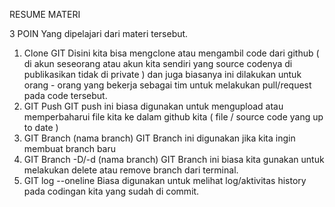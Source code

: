 RESUME MATERI

3 POIN Yang dipelajari dari materi tersebut.
1. Clone GIT
Disini kita bisa mengclone atau mengambil code dari github ( di akun seseorang atau akun kita sendiri yang source codenya di publikasikan tidak di private ) dan juga biasanya ini dilakukan untuk orang - orang yang bekerja sebagai tim untuk melakukan pull/request pada code tersebut.
2. GIT Push
GIT push ini biasa digunakan untuk mengupload atau memperbaharui file kita ke dalam github kita ( file / source code yang up to date )
3. GIT Branch (nama branch)
GIT Branch ini digunakan jika kita ingin membuat branch baru
4. GIT Branch -D/-d (nama branch)
GIT Branch ini biasa kita gunakan untuk melakukan delete atau remove branch dari terminal.
5. GIT log --oneline
Biasa digunakan untuk melihat log/aktivitas history pada codingan kita yang sudah di commit.